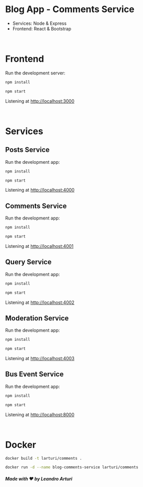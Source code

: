 # Blog App - Comments Service

- Services: Node & Express
- Frontend: React & Bootstrap

<br />

# Frontend

Run the development server:

```bash
npm install

npm start
```

Listening at <http://localhost:3000>

<br />

# Services

## Posts Service

Run the development app:

```bash
npm install

npm start
```

Listening at <http://localhost:4000>

## Comments Service

Run the development app:

```bash
npm install

npm start
```

Listening at <http://localhost:4001>

## Query Service

Run the development app:

```bash
npm install

npm start
```

Listening at <http://localhost:4002>

## Moderation Service

Run the development app:

```bash
npm install

npm start
```

Listening at <http://localhost:4003>

## Bus Event Service

Run the development app:

```bash
npm install

npm start
```

Listening at <http://localhost:8000>

<br />

# Docker

```bash
docker build -t larturi/comments .

docker run -d --name blog-comments-service larturi/comments   
```

##### Made with ❤️ by Leandro Arturi
